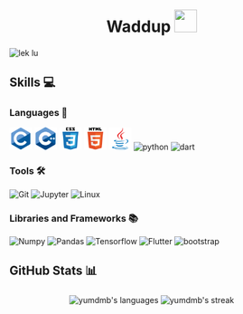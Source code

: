 
<h1 align="center">Waddup <img src="https://emojis.slackmojis.com/emojis/images/1643514770/7808/party-blob.gif" width="40" height="40"/></h1>
<img align="center" alt="lek lu" width="400" src="https://64.media.tumblr.com/e2e4d66f9b38602d500fa992267bfb9f/tumblr_p0crtocc781w4t58uo1_540.gifv">


## Skills 💻

### Languages 💬
<p>
    <img src="https://raw.githubusercontent.com/devicons/devicon/master/icons/c/c-original.svg" alt="c" width="40" height="40">
    <img src="https://raw.githubusercontent.com/devicons/devicon/master/icons/cplusplus/cplusplus-original.svg" alt="cplusplus" width="40" height="40">
    <img src="https://raw.githubusercontent.com/devicons/devicon/master/icons/css3/css3-original-wordmark.svg" alt="css3" width="40" height="40"/>
    <img src="https://raw.githubusercontent.com/devicons/devicon/master/icons/html5/html5-original-wordmark.svg" alt="html5" width="40" height="40"/>
    <img src="https://raw.githubusercontent.com/devicons/devicon/master/icons/java/java-original.svg" alt="java" width="40" height="40"/>
    <img src="https://cdn.jsdelivr.net/gh/devicons/devicon/icons/python/python-original-wordmark.svg" alt="python" width="40" height="40"/>
    <img src="https://avatars.githubusercontent.com/u/1609975?s=200&v=4" alt="dart" width="40" height"40"/>
</p>

### Tools 🛠️
<p>
    <img alt="Git" src="https://cdn.jsdelivr.net/gh/devicons/devicon/icons/git/git-original.svg" alt="git" width="40" height="40">   
    <img alt="Jupyter" src="https://cdn.jsdelivr.net/gh/devicons/devicon/icons/jupyter/jupyter-original-wordmark.svg" alt="git" width="40" height="40">
    <img alt="Linux" src="https://cdn.jsdelivr.net/gh/devicons/devicon/icons/linux/linux-original.svg" alt="linux" width="40" height="40" />
          
</p>

### Libraries and Frameworks 📚
<p>
 <img alt="Numpy" src="https://cdn.jsdelivr.net/gh/devicons/devicon/icons/numpy/numpy-original.svg" alt="numpy" width="40" height="40">   
 <img alt="Pandas" src="https://cdn.jsdelivr.net/gh/devicons/devicon/icons/pandas/pandas-original-wordmark.svg" alt="pandas" width="40" height="40"> <img alt="Tensorflow" src="https://cdn.jsdelivr.net/gh/devicons/devicon/icons/tensorflow/tensorflow-original.svg" alt="tensorflow" width="40" height="40" />  
 <img alt="Flutter" src="https://cdn.jsdelivr.net/gh/devicons/devicon/icons/flutter/flutter-original.svg" alt="flutter" width="40" height="40">
 <img src="https://cdn.jsdelivr.net/gh/devicons/devicon/icons/bootstrap/bootstrap-original.svg" alt="bootstrap" width="40" height="40" />
  
</p>

## GitHub Stats 📊
###  
<p align="center">
<img title="yumdmb's languages" alt="yumdmb's languages" src="https://github-readme-stats.vercel.app/api/top-langs/?username=yumdmb&langs_count=10&theme=codeSTACKr&hide=makefile"/>
<!-- <img alt="yumdm's Github Stats" src="https://github-readme-stats.vercel.app/api?username=yumdmb&show_icons=true&theme=codeSTACKr""/> -->
<img title="Streaks" alt="yumdmb's streak" src="https://github-readme-streak-stats.herokuapp.com?user=yumdmb&theme=codeSTACKr"/>
</p>

